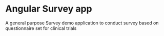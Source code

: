 # Angular Survey app
A general purpose Survey demo application to conduct survey based on questionnaire set for clinical trials
